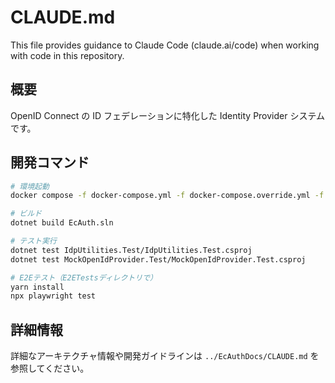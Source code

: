 # CLAUDE.md

This file provides guidance to Claude Code (claude.ai/code) when working with code in this repository.

## 概要

OpenID Connect の ID フェデレーションに特化した Identity Provider システムです。

## 開発コマンド

```bash
# 環境起動
docker compose -f docker-compose.yml -f docker-compose.override.yml -f obj/Docker/docker-compose.vs.debug.g.yml -f docker-compose.vs.debug.yml -p ec-auth up -d

# ビルド
dotnet build EcAuth.sln

# テスト実行
dotnet test IdpUtilities.Test/IdpUtilities.Test.csproj
dotnet test MockOpenIdProvider.Test/MockOpenIdProvider.Test.csproj

# E2Eテスト（E2ETestsディレクトリで）
yarn install
npx playwright test
```

## 詳細情報

詳細なアーキテクチャ情報や開発ガイドラインは `../EcAuthDocs/CLAUDE.md` を参照してください。